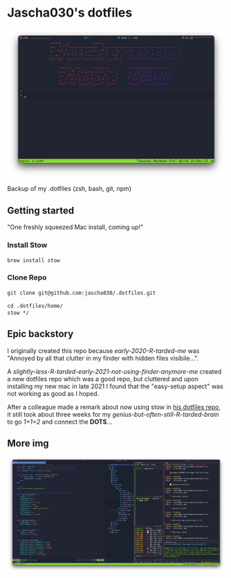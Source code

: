 # Jascha030's dotfiles

![iTerm home](https://github.com/jascha030/.dotfiles/blob/main/util/img/term-home.png?raw=true)

Backup of my .dotfiles (zsh, bash, git, npm)

## Getting started

"One freshly squeezed Mac install, coming up!"

### Install Stow

```shell
brew install stow
```

### Clone Repo

```shell
git clone git@github.com:jascha030/.dotfiles.git
```

```shell
cd .dotfiles/home/
stow */
```

## Epic backstory

I originally created this repo because _early-2020-R-tarded-me_ was "Annoyed by all that clutter in my finder with hidden files visibile...".

A _slightly-less-R-tarded-early-2021-not-using-finder-anymore-me_ created a new dotfiles repo which was a good repo, but cluttered and upon installing my new mac in late 2021 I found that the "easy-setup aspect" was not working as good as I hoped.

After a colleague made a remark about now using stow in [his dotfiles repo](https://github.com/V1RE/dotfiles), it still took about three weeks for my _genius-but-often-still-R-tarded-brain_ to go _1+1=2_ and connect the **DOTS**... 

## More img

![terminal in action](https://github.com/jascha030/.dotfiles/blob/main/util/img/nvim-tmux-lazygit.png?raw=true)

